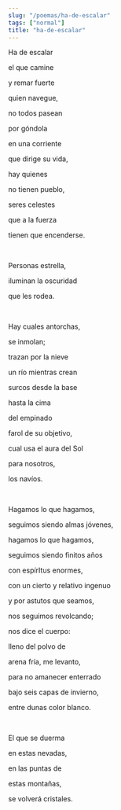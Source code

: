 ```yaml
---
slug: "/poemas/ha-de-escalar"
tags: ["normal"]
title: "ha-de-escalar"
---
```

Ha de escalar 

el que camine 

y remar fuerte 

quien navegue, 

no todos pasean 

por góndola 

en una corriente 

que dirige su vida, 

hay quienes 

no tienen pueblo, 

seres celestes 

que a la fuerza 

tienen que encenderse.

&nbsp;

Personas estrella, 

iluminan la oscuridad 

que les rodea.

&nbsp;

Hay cuales antorchas, 

se inmolan; 

trazan por la nieve 

un río mientras crean 

surcos desde la base 

hasta la cima 

del empinado 

farol de su objetivo, 

cual usa el aura del Sol 

para nosotros, 

los navíos.

&nbsp;

Hagamos lo que hagamos, 

seguimos siendo almas jóvenes, 

hagamos lo que hagamos, 

seguimos siendo finitos años 

con espírItus enormes, 

con un cierto y relativo ingenuo 

y por astutos que seamos, 

nos seguimos revolcando; 

nos dice el cuerpo: 

lleno del polvo de 

arena fría, me levanto, 

para no amanecer enterrado 

bajo seis capas de invierno, 

entre dunas color blanco.

&nbsp;

El que se duerma 

en estas nevadas, 

en las puntas de 

estas montañas, 

se volverá cristales.